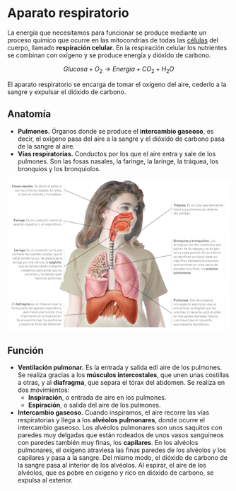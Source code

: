 # Aparato respiratorio

La energía que necesitamos para funcionar se produce mediante un proceso químico que ocurre en las mitocondrias de todas las [células](../cell/cell.md) del cuerpo, llamado **respiración celular**. En la respiración celular los nutrientes se combinan con oxígeno y se produce energía y dióxido de carbono.

$$
Glucosa + O_2 \to Energía + CO_2 + H_2O
$$

El aparato respiratorio se encarga de tomar el oxígeno del aire, cederlo a la sangre y expulsar el dióxido de carbono.

## Anatomía

* **Pulmones.** Órganos donde se produce el **intercambio gaseoso**, es decir, el oxígeno pasa del aire a la sangre y el dióxido de carbono pasa de la sangre al aire.
* **Vías respiratorias.** Conductos por los que el aire entra y sale de los pulmones. Son las fosas nasales, la faringe, la laringe, la tráquea, los bronquios y los bronquiolos.

![respiratory-anatomy.png](../img/respiratory-anatomy.png "Aparato respiratorio")

## Función

* **Ventilación pulmonar.** Es la entrada y salida edl aire de los pulmones. Se realiza gracias a los **músculos intercostales**, que unen unas costillas a otras, y al **diafragma**, que separa el tórax del abdomen. Se realiza en dos movimientos:
    * **Inspiración**, o entrada de aire en los pulmones.
    * **Espiración**, o salida del aire de los pulmones.
* **Intercambio gaseoso.** Cuando inspiramos, el aire recorre las vías respiratorias y llega a los **alvéolos pulmonares**, donde ocurre el intercambio gaseoso. Los alvéolos pulmonares son unos saquitos con paredes muy delgadas que están rodeados de unos vasos sanguíneos con paredes también muy finas, los **capilares**. En los alvéolos pulmonares, el oxígeno atraviesa las finas paredes de los alvéolos y los capilares y pasa a la sangre. Del mismo modo, el dióxido de carbono de la sangre pasa al interior de los alvéolos. Al espirar, el aire de los alvéolos, que es pobre en oxígeno y rico en dióxido de carbono, se expulsa al exterior.